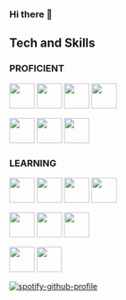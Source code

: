 ### Hi there 👋

## Tech and Skills

### PROFICIENT
<img src="https://cdn.jsdelivr.net/gh/devicons/devicon/icons/java/java-plain.svg" width=45px/>   <img src="https://cdn.jsdelivr.net/gh/devicons/devicon/icons/html5/html5-original.svg" width=45px/>   <img src="https://cdn.jsdelivr.net/gh/devicons/devicon/icons/css3/css3-original.svg" width=45px/>   <img src="https://cdn.jsdelivr.net/gh/devicons/devicon/icons/python/python-original.svg" width=45px/>

<img src="https://cdn.jsdelivr.net/gh/devicons/devicon/icons/git/git-original.svg" width=45px/>      <img src="https://cdn.jsdelivr.net/gh/devicons/devicon/icons/jira/jira-original.svg" width=45px/>   <img src="https://cdn.jsdelivr.net/gh/devicons/devicon/icons/bitbucket/bitbucket-original.svg" width=45px/>

### LEARNING
<img src="https://cdn.jsdelivr.net/gh/devicons/devicon/icons/csharp/csharp-original.svg" width=45px/>   <img src="https://cdn.jsdelivr.net/gh/devicons/devicon/icons/javascript/javascript-original.svg" width=45px/>   <img src="https://cdn.jsdelivr.net/gh/devicons/devicon/icons/go/go-original-wordmark.svg" width=45px/>   <img src="https://cdn.jsdelivr.net/gh/devicons/devicon/icons/kotlin/kotlin-original.svg" width=45px/>

<img src="https://cdn.jsdelivr.net/gh/devicons/devicon/icons/godot/godot-original.svg" width=45px/>   <img src="https://cdn.jsdelivr.net/gh/devicons/devicon/icons/unity/unity-original.svg" width=45px/>   <img src="https://cdn.jsdelivr.net/gh/devicons/devicon/icons/flutter/flutter-original.svg" width=45px/>

<img src="https://cdn.jsdelivr.net/gh/devicons/devicon/icons/mongodb/mongodb-original.svg" width=45px/>   <img src="https://cdn.jsdelivr.net/gh/devicons/devicon/icons/amazonwebservices/amazonwebservices-original.svg" width=45px/>          

[![spotify-github-profile](https://spotify-github-profile.vercel.app/api/view?uid=ijamesy&cover_image=true&theme=natemoo-re&show_offline=true&bar_color=0080ff&bar_color_cover=false)](https://github.com/kittinan/spotify-github-profile)

<!--
**Jamesaay/Jamesaay** is a ✨ _special_ ✨ repository because its `README.md` (this file) appears on your GitHub profile.

Here are some ideas to get you started:

- 🔭 I’m currently working on ...
- 🌱 I’m currently learning ...
- 👯 I’m looking to collaborate on ...
- 🤔 I’m looking for help with ...
- 💬 Ask me about ...
- 📫 How to reach me: ...
- 😄 Pronouns: ...
- ⚡ Fun fact: ...
-->
